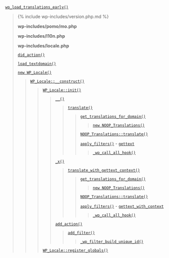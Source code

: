 <p><code><a href="https://developer.wordpress.org/reference/functions/wp_load_translations_early/">wp_load_translations_early()</a></code></p>

<blockquote>

 {% include wp-includes/version.php.md %}
 
 **wp-includes/pomo/mo.php**
 
 **wp-includes/l10n.php**
 
 **wp-includes/locale.php**
 
 [`did_action()`](https://developer.wordpress.org/reference/functions/did_action/)
 
 [`load_textdomain()`](https://developer.wordpress.org/reference/functions/load_textdomain/)
 
 [`new WP_Locale()`](https://developer.wordpress.org/reference/classes/wp_locale/)
 
> [`WP_Locale::__construct()`](https://developer.wordpress.org/reference/classes/wp_locale/__construct/)
> 
>> [`WP_Locale::init()`](https://developer.wordpress.org/reference/classes/wp_locale/init/)
>> 
>>> [`__()`](https://developer.wordpress.org/reference/functions/__/)
>>> 
>>>> [`translate()`](https://developer.wordpress.org/reference/functions/translate/)
>>>> 
>>>>> [`get_translations_for_domain()`](https://developer.wordpress.org/reference/functions/get_translations_for_domain/)
>>>>> 
>>>>>> [`new NOOP_Translations()`](https://developer.wordpress.org/reference/classes/noop_translations/)
>>>>> 
>>>>> [`NOOP_Translations::translate()`](https://developer.wordpress.org/reference/classes/noop_translations/translate/)
>>>>> 
>>>>> [`apply_filters()`](https://developer.wordpress.org/reference/functions/apply_filters/) - [`gettext`](https://developer.wordpress.org/reference/hooks/gettext/)
>>>>> 
>>>>>> [`_wp_call_all_hook()`](https://developer.wordpress.org/reference/functions/_wp_call_all_hook/)
>>> 
>>> [`_x()`](https://developer.wordpress.org/reference/functions/_x/)
>>> 
>>>> [`translate_with_gettext_context()`](https://developer.wordpress.org/reference/functions/translate_with_gettext_context/)
>>>> 
>>>>> [`get_translations_for_domain()`](https://developer.wordpress.org/reference/functions/get_translations_for_domain/)
>>>>> 
>>>>>> [`new NOOP_Translations()`](https://developer.wordpress.org/reference/classes/noop_translations/)
>>>>> 
>>>>> [`NOOP_Translations::translate()`](https://developer.wordpress.org/reference/classes/noop_translations/translate/)
>>>>> 
>>>>> [`apply_filters()`](https://developer.wordpress.org/reference/functions/apply_filters/) - [`gettext_with_context`](https://developer.wordpress.org/reference/hooks/gettext_with_context/)
>>>>> 
>>>>>> [`_wp_call_all_hook()`](https://developer.wordpress.org/reference/functions/_wp_call_all_hook/)
>>> 
>>> [`add_action()`](https://developer.wordpress.org/reference/functions/add_action/)
>>> 
>>>> [`add_filter()`](https://developer.wordpress.org/reference/functions/add_filter/)
>>>> 
>>>>> [`_wp_filter_build_unique_id()`](https://developer.wordpress.org/reference/functions/_wp_filter_build_unique_id/)
>> 
>> [`WP_Locale::register_globals()`](https://developer.wordpress.org/reference/classes/wp_locale/register_globals/)

</blockquote>
